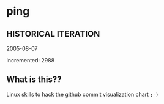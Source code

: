 # ping

## HISTORICAL ITERATION
2005-08-07

Incremented: 2988

## What is this?? 
Linux skills to hack the github commit visualization chart `;-)`
